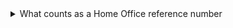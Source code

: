   <details class="govuk-details">
    <summary class="govuk-details__summary">
      <span class="govuk-details__summary-text">
        What counts as a Home Office reference number
      </span>
    </summary>
    <div class="govuk-details__text">
  You can provide any of these numbers: 
      
  - biometric residence permit number 
  - passport number (current or expired) 
  - Home Office application reference number 
  - Any tracking reference number 
    </div>
  </details>